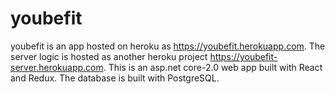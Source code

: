 # youbefit
youbefit is an app hosted on heroku as https://youbefit.herokuapp.com.
The server logic is hosted as another heroku project https://youbefit-server.herokuapp.com.
This is an asp.net core-2.0 web app built with React and Redux. The database is built with PostgreSQL.
